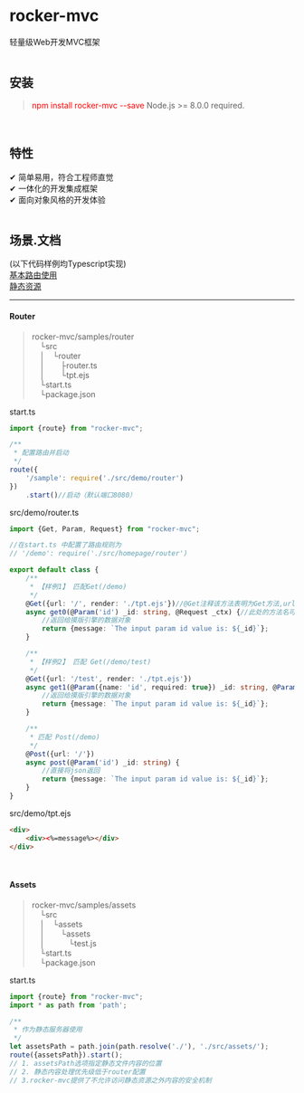 # rocker-mvc

轻量级Web开发MVC框架
<br/>
<br/>

## 安装
><font color=red>npm install rocker-mvc --save</font>
Node.js >= 8.0.0 required.

<br/>

## 特性
 ✔︎ 简单易用，符合工程师直觉<br/>
 ✔︎ 一体化的开发集成框架<br/>
 ✔︎ 面向对象风格的开发体验<br/>
<br/>

## 场景.文档
(以下代码样例均Typescript实现)
<br/>
[基本路由使用](#router)<br/>
[静态资源](#assets)<br/>


---

#### Router

>rocker-mvc/samples/router<br/>
>&emsp;└src<br/>
>&emsp;│&emsp;└router<br/>
>&emsp;│&emsp;&emsp;├router.ts<br/>
>&emsp;│&emsp;&emsp;└tpt.ejs<br/>
>&emsp;└start.ts<br/>
>&emsp;└package.json<br/>

start.ts
```typescript
import {route} from "rocker-mvc";

/**
 * 配置路由并启动
 */
route({
    '/sample': require('./src/demo/router')
})
    .start()//启动（默认端口8080）
```

src/demo/router.ts
```typescript
import {Get, Param, Request} from "rocker-mvc";

//在start.ts 中配置了路由规则为
// '/demo': require('./src/homepage/router')

export default class {
    /**
     * 【样例1】 匹配Get(/demo)
     */
    @Get({url: '/', render: './tpt.ejs'})//@Get注释该方法表明为Get方法,url:匹配的路径，render:返回的摸版路径
    async get0(@Param('id') _id: string, @Request _ctx) {//此处的方法名可以是任意的,通过 @Param描述对应请求中的参数
        //返回给摸版引擎的数据对象
        return {message: `The input param id value is: ${_id}`};
    }

    /**
     * 【样例2】 匹配 Get(/demo/test)
     */
    @Get({url: '/test', render: './tpt.ejs'})
    async get1(@Param({name: 'id', required: true}) _id: string, @Param('age') _age: number) {//@Param描述了一个“非空”的id及可为空的age参数
        //返回给摸版引擎的数据对象
        return {message: `The input param id value is: ${_id}`};
    }

    /**
     * 匹配 Post(/demo)
     */
    @Post({url: '/'})
    async post(@Param('id') _id: string) {
        //直接将json返回
        return {message: `The input param id value is: ${_id}`};
    }
}
```

src/demo/tpt.ejs
```html
<div>
    <div><%=message%></div>
</div>
```

<br/>

#### Assets
>rocker-mvc/samples/assets<br/>
>&emsp;└src<br/>
>&emsp;│&emsp;└assets<br/>
>&emsp;│&emsp;&emsp;└assets<br/>
>&emsp;│&emsp;&emsp;&emsp;└test.js<br/>
>&emsp;└start.ts<br/>
>&emsp;└package.json<br/>

start.ts
```typescript
import {route} from "rocker-mvc";
import * as path from 'path';

/**
 * 作为静态服务器使用
 */
let assetsPath = path.join(path.resolve('./'), './src/assets/');
route({assetsPath}).start();
// 1. assetsPath选项指定静态文件内容的位置
// 2. 静态内容处理优先级低于router配置
// 3.rocker-mvc提供了不允许访问静态资源之外内容的安全机制
```